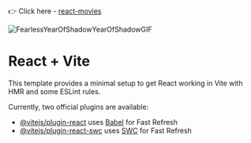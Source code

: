 👉  Click here -  [react-movies](https://effortless-sherbet-e856fa.netlify.app/)


![FearlessYearOfShadowYearOfShadowGIF](https://github.com/user-attachments/assets/a3fe32a8-bde1-4ffa-af09-0336ea99db65)



# React + Vite
This template provides a minimal setup to get React working in Vite with HMR and some ESLint rules.

Currently, two official plugins are available:

- [@vitejs/plugin-react](https://github.com/vitejs/vite-plugin-react/blob/main/packages/plugin-react/README.md) uses [Babel](https://babeljs.io/) for Fast Refresh
- [@vitejs/plugin-react-swc](https://github.com/vitejs/vite-plugin-react-swc) uses [SWC](https://swc.rs/) for Fast Refresh

